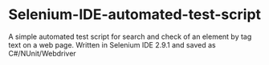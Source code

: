 # Selenium-IDE-automated-test-script
A simple automated test script for search and check of an element by tag text on a web page. Written in Selenium IDE 2.9.1 and saved as C#/NUnit/Webdriver
